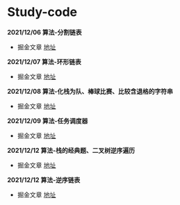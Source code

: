 # Study-code

**2021/12/06 算法-分割链表**
  - 掘金文章 [地址](https://juejin.cn/post/7038631690540957733)

**2021/12/07 算法-环形链表**
  - 掘金文章 [地址](https://juejin.cn/post/7038976115314016293)
  
**2021/12/08 算法-化栈为队、棒球比赛、比较含退格的字符串**
  - 掘金文章 [地址](https://juejin.cn/post/7039371448992923656/)

**2021/12/09 算法-任务调度器**
  - 掘金文章 [地址](https://juejin.cn/post/7039744043168825357/)

**2021/12/12 算法-栈的经典题、二叉树逆序遍历**
  - 掘金文章 [地址](https://juejin.cn/post/7040822962999541768/)

**2021/12/12 算法-逆序链表**
  - 掘金文章 [地址](https://juejin.cn/post/7041552498280103950/)